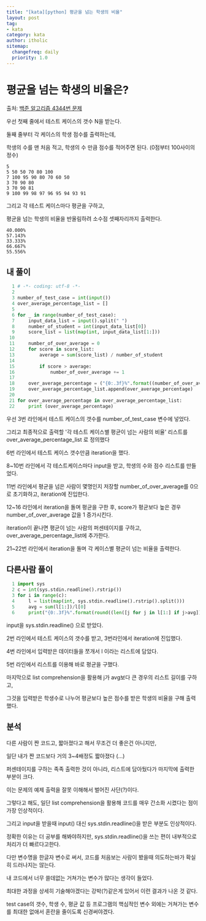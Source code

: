 ```yaml
---
title: "[kata][python] 평균을 넘는 학생의 비율"
layout: post
tag:
- kata
category: kata
author: itholic
sitemap:
  changefreq: daily
  priority: 1.0
---
```


# 평균을 넘는 학생의 비율은?

출처: <a href="https://www.acmicpc.net/problem/4344" target="_blank">백준 알고리즘 4344번 문제</a>

우선 첫째 줄에서 테스트 케이스의 갯수 N을 받는다.

둘째 줄부터 각 케이스의 학생 점수를 출력하는데,

학생의 수를 맨 처음 적고, 학생의 수 만큼 점수를 적어주면 된다. (0점부터 100사이의 정수)

```
5
5 50 50 70 80 100
7 100 95 90 80 70 60 50
3 70 90 80
3 70 90 81
9 100 99 98 97 96 95 94 93 91
```

그리고 각 테스트 케이스마다 평균을 구하고, 

평균을 넘는 학생의 비율을 반올림하려 소수점 셋째자리까지 출력한다.

```
40.000%
57.143%
33.333%
66.667%
55.556%
```

## 내 풀이

```python
  1 # -*- coding: utf-8 -*-
  2
  3 number_of_test_case = int(input())
  4 over_average_percentage_list = []
  5
  6 for _ in range(number_of_test_case):
  7     input_data_list = input().split(" ")
  8     number_of_student = int(input_data_list[0])
  9     score_list = list(map(int, input_data_list[1:]))
 10
 11     number_of_over_average = 0
 12     for score in score_list:
 13         average = sum(score_list) / number_of_student
 14
 15         if score > average:
 16             number_of_over_average += 1
 17
 18     over_average_percentage = ("{0:.3f}%".format((number_of_over_average / number_of_student) * 100))
 19     over_average_percentage_list.append(over_average_percentage)
 20
 21 for over_average_percentage in over_average_percentage_list:
 22     print (over_average_percentage)
```

우선 3번 라인에서 테스트 케이스의 갯수를 number_of_test_case 변수에 넣었다.

그리고 최종적으로 출력할 '각 테스트 케이스별 평균이 넘는 사람의 비율' 리스트를 over_average_percentage_list 로 정의했다

6번 라인에서 테스트 케이스 갯수만큼 iteration을 했다.

8~10번 라인에서 각 테스트케이스마다 input을 받고, 학생의 수와 점수 리스트를 만들었다.

11번 라인에서 평균을 넘은 사람이 몇명인지 저장할 number_of_over_average를 0으로 초기화하고, iteration에 진입한다.

12~16 라인에서 iteration을 돌며 평균을 구한 후, score가 평균보다 높은 경우 number_of_over_average 값을 1 증가시킨다.

iteration이 끝나면 평균이 넘는 사람의 퍼센테이지를 구하고, over_average_percentage_list에 추가한다.

21~22번 라인에서 iteration을 돌며 각 케이스별 평균이 넘는 비율을 출력한다.

## 다른사람 풀이

```python
  1 import sys
  2 c = int(sys.stdin.readline().rstrip())
  3 for i in range(c):
  4     l = list(map(int, sys.stdin.readline().rstrip().split()))
  5     avg = sum(l[1:])/l[0]
  6     print("{0:.3f}%".format(round((len([j for j in l[1:] if j>avg])/l[0] * 100), 3)))
```

input을 sys.stdin.readline() 으로 받았다.

2번 라인에서 테스트 케이스의 갯수를 받고, 3번라인에서 iteration에 진입했다.

4번 라인에서 입력받은 데이터들을 쪼개서 l 이라는 리스트에 담았다.

5번 라인에서 리스트를 이용해 바로 평균을 구했다.

마지막으로 list comprehension을 활용해 j가 avg보다 큰 경우의 리스트 길이를 구하고,

그것을 입력받은 학생수로 나누어 평균보다 높은 점수를 받은 학생의 비율을 구해 출력했다.

## 분석

다른 사람이 짠 코드고, 짧아졌다고 해서 무조건 더 좋은건 아니지만, 

일단 내가 짠 코드보다 거의 3~4배정도 짧아졌다 (...)

퍼센테이지를 구하는 족족 출력한 것이 아니라, 리스트에 담아뒀다가 마지막에 출력한 부분이 크다.

이는 문제의 예제 출력을 잘못 이해해서 벌어진 사단(?)이다.

그렇다고 해도, 일단 list comprehension을 활용해 코드를 매우 간소화 시켰다는 점이 가장 인상적이다.

그리고 input을 받을때 input() 대신 sys.stdin.readline()을 받은 부분도 인상적이다.

정확한 이유는 더 공부를 해봐야하지만, sys.stdin.readline()을 쓰는 편이 내부적으로 처리가 더 빠르다고한다.

다만 변수명을 한글자 변수로 써서, 코드를 처음보는 사람이 봤을때 의도하는바가 확실히 드러나지는 않는다.

내 코드에서 너무 쓸데없는 거쳐가는 변수가 많다는 생각이 들었다.

최대한 과정을 상세히 기술해야겠다는 강박(?)같은게 있어서 이런 결과가 나온 것 같다.

test case의 갯수, 학생 수, 평균 값 등 프로그램의 핵심적인 변수 외에는 거쳐가는 변수를 최대한 없애서 혼란을 줄이도록 신경써야겠다.
